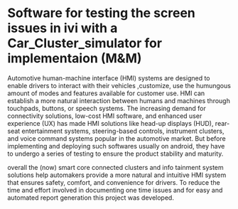 # Software for testing the screen issues in ivi with a Car_Cluster_simulator for implementaion (M&M)

Automotive human-machine interface (HMI) systems are designed to enable drivers to interact with their vehicles ,customize, use the humungous amount of modes and features available for customer use. HMI can establish a more natural interaction between humans and machines through touchpads, buttons, or speech systems. The increasing demand for connectivity solutions, low-cost HMI software, and enhanced user experience (UX) has made HMI solutions like head-up displays (HUD), rear-seat entertainment systems, steering-based controls, instrument clusters, and voice command systems popular in the automotive market.
But before implementing and deploying such softwares usually on android, they have to undergo a series of testing to ensure the product stability and maturity.

overall the (now) smart core connected clusters and info tainment system solutions help automakers provide a more natural and intuitive HMI system that ensures safety, comfort, and convenience for drivers.
To reduce the time and effort involved in documenting one time issues and for easy and automated report generation this project was developed.
